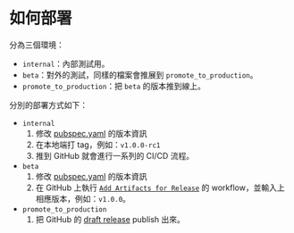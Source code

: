 # 如何部署

分為三個環境：

- `internal`：內部測試用。
- `beta`：對外的測試，同樣的檔案會推展到 `promote_to_production`。
- `promote_to_production`：把 `beta` 的版本推到線上。

分別的部署方式如下：

- `internal`
  1. 修改 [pubspec.yaml](https://github.com/evan361425/flutter-pos-system/blob/master/pubspec.yaml) 的版本資訊
  2. 在本地端打 tag，例如：`v1.0.0-rc1`
  3. 推到 GitHub 就會進行一系列的 CI/CD 流程。
- `beta`
  1. 修改 [pubspec.yaml](https://github.com/evan361425/flutter-pos-system/blob/master/pubspec.yaml) 的版本資訊
  2. 在 GitHub 上執行 [`Add Artifacts for Release`](https://github.com/evan361425/flutter-pos-system/actions/workflows/release.yaml) 的 workflow，並輸入上相應版本，例如：`v1.0.0`。
- `promote_to_production`
  1. 把 GitHub 的 [draft release](https://github.com/evan361425/flutter-pos-system/releases) publish 出來。
